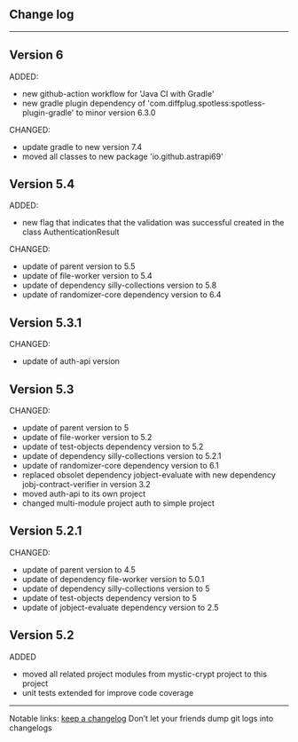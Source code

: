## Change log
----------------------

Version 6
-------------

ADDED:

- new github-action workflow for 'Java CI with Gradle'
- new gradle plugin dependency of 'com.diffplug.spotless:spotless-plugin-gradle' to minor version 6.3.0

CHANGED:

- update gradle to new version 7.4
- moved all classes to new package 'io.github.astrapi69'


Version 5.4
-------------

ADDED:

- new flag that indicates that the validation was successful created in the class AuthenticationResult

CHANGED:

- update of parent version to 5.5
- update of file-worker version to 5.4
- update of dependency silly-collections version to 5.8
- update of randomizer-core dependency version to 6.4

Version 5.3.1
-------------

CHANGED:

- update of auth-api version

Version 5.3
-------------

CHANGED:

- update of parent version to 5
- update of file-worker version to 5.2
- update of test-objects dependency version to 5.2
- update of dependency silly-collections version to 5.2.1
- update of randomizer-core dependency version to 6.1
- replaced obsolet dependency jobject-evaluate with new dependency jobj-contract-verifier in version 3.2
- moved auth-api to its own project
- changed multi-module project auth to simple project

Version 5.2.1
-------------

CHANGED:

- update of parent version to 4.5
- update of dependency file-worker version to 5.0.1
- update of dependency silly-collections version to 5
- update of test-objects dependency version to 5
- update of jobject-evaluate dependency version to 2.5

Version 5.2
-------------

ADDED

- moved all related project modules from mystic-crypt project to this project
- unit tests extended for improve code coverage

-------------

Notable links:
[keep a changelog](http://keepachangelog.com/en/1.0.0/) Don’t let your friends dump git logs into changelogs
